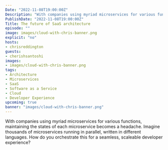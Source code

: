 ```yaml
---
Date: "2022-11-08T19:00:00Z"
Description: "With companies using myriad microservices for various functions, maintaining the states of each microservice becomes a headache. Imagine thousands of microservices running in parallel, written in different languages. How do you orchestrate this for a seamless, scaleable developer experience?"
PublishDate: "2022-11-08T19:00:00Z"
Title: The future of SaaS architecture
episode: ""
image: images/cloud-with-chris-banner.png
explicit: "no"
hosts:
- chrisreddington
guests:
- cherishsantoshi
images:
- images/cloud-with-chris-banner.png
tags:
- Architecture
- Microservices
- SaaS
- Software as a Service
- Cloud
- Developer Experience
upcoming: true
banner: "images/cloud-with-chris-banner.png"
---
```

With companies using myriad microservices for various functions, maintaining the states of each microservice becomes a headache. Imagine thousands of microservices running in parallel, written in different languages. How do you orchestrate this for a seamless, scaleable developer experience?
